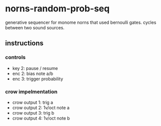 # norns-random-prob-seq
generative sequencer for monome norns that used bernoulli gates. cycles between two sound sources.

## instructions
### controls
- key 2: pause / resume
- enc 2: bias note a/b
- enc 3: trigger probability

### crow impelmentation
- crow output 1: trig a
- crow output 2: 1v/oct note a
- crow output 3: trig b
- crow output 4: 1v/oct note b
